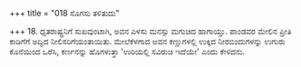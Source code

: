 +++
title = "018 ಸೊಗಸು ತಳಿತುದು"

+++
18. ಧೃತರಾಷ್ಟ್ರನಿಗೆ ಸುಖವುಂಟಾಗಿ, ಅವನ ಎಳಸು ಮನಸ್ಸು ಮಗುಚಿದ ಹಾಗಾಯ್ತು. ಪಾಂಡವರ ಮೇಲಿನ ಪ್ರೀತಿ ಕಾಡಿಗೆಗೆ ಅದ್ದಿದ ನೀಲಿಸರಿಗೆಯಂತಾಯಿತು. ಮೇಲೆಕೆಳಗಾದ ಅವನ ಕಣ್ಣುಗಳಲ್ಲಿ ಉಕ್ಕಿದ ನೀರಬಿಂದುಗಳನ್ನು ಉಗುರು ಕೊನೆಯಿಂದ ಒರೆಸಿ, ಕರ್ಣನನ್ನು ಹೊಗಳುತ್ತಾ 'ಉರಿಯಲ್ಲಿ ಸವಿರುಚಿ ಇದೆಯೇ' ಎಂದು ಕೇಳಿದನು.